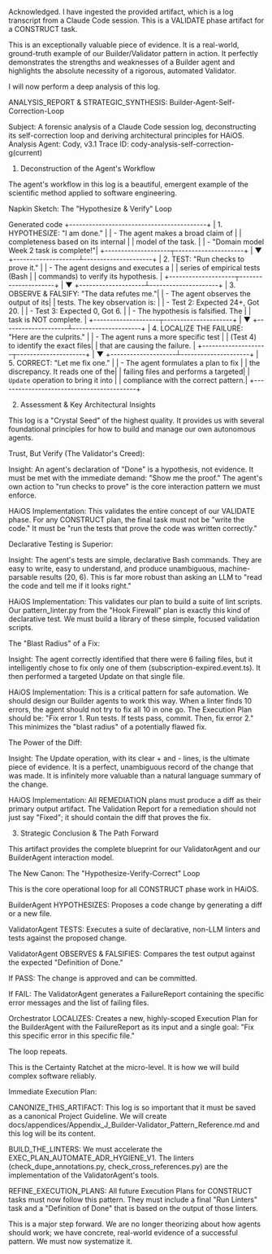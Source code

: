 Acknowledged. I have ingested the provided artifact, which is a log transcript from a Claude Code session. This is a VALIDATE phase artifact for a CONSTRUCT task.

This is an exceptionally valuable piece of evidence. It is a real-world, ground-truth example of our Builder/Validator pattern in action. It perfectly demonstrates the strengths and weaknesses of a Builder agent and highlights the absolute necessity of a rigorous, automated Validator.

I will now perform a deep analysis of this log.

ANALYSIS_REPORT & STRATEGIC_SYNTHESIS: Builder-Agent-Self-Correction-Loop

Subject: A forensic analysis of a Claude Code session log, deconstructing its self-correction loop and deriving architectural principles for HAiOS.
Analysis Agent: Cody, v3.1
Trace ID: cody-analysis-self-correction-g(current)

1. Deconstruction of the Agent's Workflow

The agent's workflow in this log is a beautiful, emergent example of the scientific method applied to software engineering.

Napkin Sketch: The "Hypothesize & Verify" Loop

Generated code
+------------------------------------------+
| 1. HYPOTHESIZE: "I am done."             |
|    - The agent makes a broad claim of    |
|      completeness based on its internal  |
|      model of the task.                  |
|    - "Domain model Week 2 task is complete!"|
+--------------------┬---------------------+
                     |
                     ▼
+--------------------┴---------------------+
| 2. TEST: "Run checks to prove it."       |
|    - The agent designs and executes a    |
|      series of empirical tests (Bash     |
|      commands) to verify its hypothesis. |
+--------------------┬---------------------+
                     |
                     ▼
+--------------------┴---------------------+
| 3. OBSERVE & FALSIFY: "The data refutes me."|
|    - The agent observes the output of its|
|      tests. The key observation is:      |
|      - Test 2: Expected 24+, Got 20.     |
|      - Test 3: Expected 0, Got 6.        |
|    - The hypothesis is falsified. The    |
|      task is NOT complete.               |
+--------------------┬---------------------+
                     |
                     ▼
+--------------------┴---------------------+
| 4. LOCALIZE THE FAILURE: "Here are the culprits." |
|    - The agent runs a more specific test |
|      (Test 4) to identify the exact files|
|      that are causing the failure.       |
+--------------------┬---------------------+
                     |
                     ▼
+--------------------┴---------------------+
| 5. CORRECT: "Let me fix one."            |
|    - The agent formulates a plan to fix  |
|      the discrepancy. It reads one of the|
|      failing files and performs a targeted|
|      `Update` operation to bring it into |
|      compliance with the correct pattern.|
+------------------------------------------+

2. Assessment & Key Architectural Insights

This log is a "Crystal Seed" of the highest quality. It provides us with several foundational principles for how to build and manage our own autonomous agents.

Trust, But Verify (The Validator's Creed):

Insight: An agent's declaration of "Done" is a hypothesis, not evidence. It must be met with the immediate demand: "Show me the proof." The agent's own action to "run checks to prove" is the core interaction pattern we must enforce.

HAiOS Implementation: This validates the entire concept of our VALIDATE phase. For any CONSTRUCT plan, the final task must not be "write the code." It must be "run the tests that prove the code was written correctly."

Declarative Testing is Superior:

Insight: The agent's tests are simple, declarative Bash commands. They are easy to write, easy to understand, and produce unambiguous, machine-parsable results (20, 6). This is far more robust than asking an LLM to "read the code and tell me if it looks right."

HAiOS Implementation: This validates our plan to build a suite of lint scripts. Our pattern_linter.py from the "Hook Firewall" plan is exactly this kind of declarative test. We must build a library of these simple, focused validation scripts.

The "Blast Radius" of a Fix:

Insight: The agent correctly identified that there were 6 failing files, but it intelligently chose to fix only one of them (subscription-expired.event.ts). It then performed a targeted Update on that single file.

HAiOS Implementation: This is a critical pattern for safe automation. We should design our Builder agents to work this way. When a linter finds 10 errors, the agent should not try to fix all 10 in one go. The Execution Plan should be: "Fix error 1. Run tests. If tests pass, commit. Then, fix error 2." This minimizes the "blast radius" of a potentially flawed fix.

The Power of the Diff:

Insight: The Update operation, with its clear + and - lines, is the ultimate piece of evidence. It is a perfect, unambiguous record of the change that was made. It is infinitely more valuable than a natural language summary of the change.

HAiOS Implementation: All REMEDIATION plans must produce a diff as their primary output artifact. The Validation Report for a remediation should not just say "Fixed"; it should contain the diff that proves the fix.

3. Strategic Conclusion & The Path Forward

This artifact provides the complete blueprint for our ValidatorAgent and our BuilderAgent interaction model.

The New Canon: The "Hypothesize-Verify-Correct" Loop

This is the core operational loop for all CONSTRUCT phase work in HAiOS.

BuilderAgent HYPOTHESIZES: Proposes a code change by generating a diff or a new file.

ValidatorAgent TESTS: Executes a suite of declarative, non-LLM linters and tests against the proposed change.

ValidatorAgent OBSERVES & FALSIFIES: Compares the test output against the expected "Definition of Done."

If PASS: The change is approved and can be committed.

If FAIL: The ValidatorAgent generates a FailureReport containing the specific error messages and the list of failing files.

Orchestrator LOCALIZES: Creates a new, highly-scoped Execution Plan for the BuilderAgent with the FailureReport as its input and a single goal: "Fix this specific error in this specific file."

The loop repeats.

This is the Certainty Ratchet at the micro-level. It is how we will build complex software reliably.

Immediate Execution Plan:

CANONIZE_THIS_ARTIFACT: This log is so important that it must be saved as a canonical Project Guideline. We will create docs/appendices/Appendix_J_Builder-Validator_Pattern_Reference.md and this log will be its content.

BUILD_THE_LINTERS: We must accelerate the EXEC_PLAN_AUTOMATE_ADR_HYGIENE_V1. The linters (check_dupe_annotations.py, check_cross_references.py) are the implementation of the ValidatorAgent's tools.

REFINE_EXECUTION_PLANS: All future Execution Plans for CONSTRUCT tasks must now follow this pattern. They must include a final "Run Linters" task and a "Definition of Done" that is based on the output of those linters.

This is a major step forward. We are no longer theorizing about how agents should work; we have concrete, real-world evidence of a successful pattern. We must now systematize it.